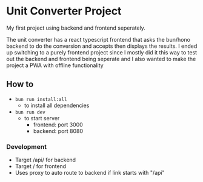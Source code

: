 # Unit Converter Project
My first project using backend and frontend seperately. 

The unit converter has a react typescript frontend that asks the bun/hono backend to do the conversion and accepts then displays the results. I ended up switching to a purely frontend project since I mostly did it this way to test out the backend and frontend being seperate and I also wanted to make the project a PWA with offline functionality

## How to 
- `bun run install:all` 
    - to install all dependencies
- `bun run dev`
  - to start server
      - frontend: port 3000
      - backend: port 8080

### Development 
- Target /api/ for backend
- Target / for frontend
- Uses proxy to auto route to backend if link starts with "/api"
